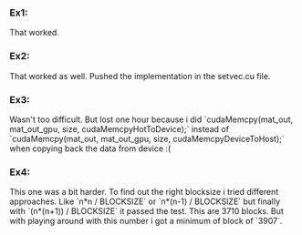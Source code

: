<h3>Ex1:</h3>
That worked.

<h3>Ex2:</h3>
That worked as well. Pushed the implementation in the setvec.cu file.

<h3>Ex3:</h3>
Wasn't too difficult. But lost one hour because i did
`cudaMemcpy(mat_out, mat_out_gpu, size, cudaMemcpyHotToDevice);`
instead of
`cudaMemcpy(mat_out, mat_out_gpu, size, cudaMemcpyDeviceToHost);`
when copying back the data from device :(

<h3>Ex4:</h3>
This one was a bit harder. To find out the right blocksize i tried different approaches. Like `n*n / BLOCKSIZE` or `n*(n-1) / BLOCKSIZE` but finally with `(n*(n+1)) / BLOCKSIZE` it passed the test. This are 3710 blocks. But with playing around with this number i got a minimum of block of `3907`.